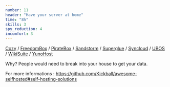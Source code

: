 ```yaml
---
number: 11
header: "Have your server at home"
time: "8h"
skills: 3
spy_reduction: 4
incomfort: 3
---
```

[Cozy](https://cozy.io/en/) /
[FreedomBox](https://freedombox.org/) /
[PirateBox](https://piratebox.cc/start) /
[Sandstorm](https://sandstorm.io/) /
[Superglue](http://superglue.it/) /
[Syncloud](https://syncloud.org/) /
[UBOS](http://ubos.net/) /
[WikiSuite](http://wikisuite.org/Software) /
[YunoHost](https://yunohost.org/#/)

Why? People would need to break into your house to get your data.
 
For more informations : https://github.com/Kickball/awesome-selfhosted#self-hosting-solutions
